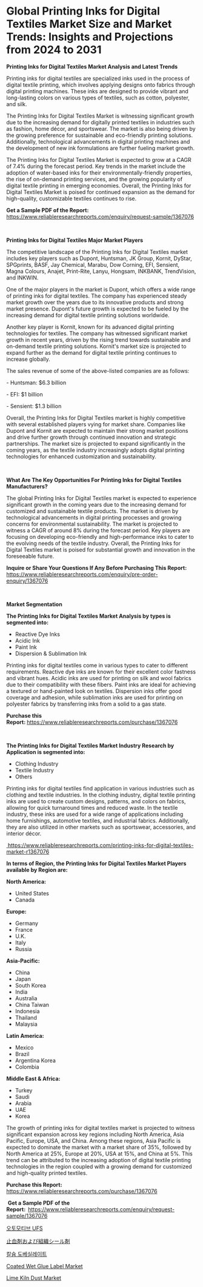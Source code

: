 <p><h1>Global Printing Inks for Digital Textiles Market Size and Market Trends: Insights and Projections from 2024 to 2031</h1></p><p><strong>Printing Inks for Digital Textiles Market Analysis and Latest Trends</strong></p>
<p><p>Printing inks for digital textiles are specialized inks used in the process of digital textile printing, which involves applying designs onto fabrics through digital printing machines. These inks are designed to provide vibrant and long-lasting colors on various types of textiles, such as cotton, polyester, and silk.</p><p>The Printing Inks for Digital Textiles Market is witnessing significant growth due to the increasing demand for digitally printed textiles in industries such as fashion, home décor, and sportswear. The market is also being driven by the growing preference for sustainable and eco-friendly printing solutions. Additionally, technological advancements in digital printing machines and the development of new ink formulations are further fueling market growth.</p><p>The Printing Inks for Digital Textiles Market is expected to grow at a CAGR of 7.4% during the forecast period. Key trends in the market include the adoption of water-based inks for their environmentally-friendly properties, the rise of on-demand printing services, and the growing popularity of digital textile printing in emerging economies. Overall, the Printing Inks for Digital Textiles Market is poised for continued expansion as the demand for high-quality, customizable textiles continues to rise.</p></p>
<p><strong>Get a Sample PDF of the Report:&nbsp;</strong> <a href="https://www.reliableresearchreports.com/enquiry/request-sample/1367076">https://www.reliableresearchreports.com/enquiry/request-sample/1367076</a></p>
<p>&nbsp;</p>
<p><strong>Printing Inks for Digital Textiles Major Market Players</strong></p>
<p><p>The competitive landscape of the Printing Inks for Digital Textiles market includes key players such as Dupont, Huntsman, JK Group, Kornit, DyStar, SPGprints, BASF, Jay Chemical, Marabu, Dow Corning, EFI, Sensient, Magna Colours, Anajet, Print-Rite, Lanyu, Hongsam, INKBANK, TrendVision, and INKWIN.</p><p>One of the major players in the market is Dupont, which offers a wide range of printing inks for digital textiles. The company has experienced steady market growth over the years due to its innovative products and strong market presence. Dupont's future growth is expected to be fueled by the increasing demand for digital textile printing solutions worldwide.</p><p>Another key player is Kornit, known for its advanced digital printing technologies for textiles. The company has witnessed significant market growth in recent years, driven by the rising trend towards sustainable and on-demand textile printing solutions. Kornit's market size is projected to expand further as the demand for digital textile printing continues to increase globally.</p><p>The sales revenue of some of the above-listed companies are as follows:</p><p>- Huntsman: $6.3 billion</p><p>- EFI: $1 billion</p><p>- Sensient: $1.3 billion</p><p>Overall, the Printing Inks for Digital Textiles market is highly competitive with several established players vying for market share. Companies like Dupont and Kornit are expected to maintain their strong market positions and drive further growth through continued innovation and strategic partnerships. The market size is projected to expand significantly in the coming years, as the textile industry increasingly adopts digital printing technologies for enhanced customization and sustainability.</p></p>
<p>&nbsp;</p>
<p><strong>What Are The Key Opportunities For Printing Inks for Digital Textiles Manufacturers?</strong></p>
<p><p>The global Printing Inks for Digital Textiles market is expected to experience significant growth in the coming years due to the increasing demand for customized and sustainable textile products. The market is driven by technological advancements in digital printing processes and growing concerns for environmental sustainability. The market is projected to witness a CAGR of around 8% during the forecast period. Key players are focusing on developing eco-friendly and high-performance inks to cater to the evolving needs of the textile industry. Overall, the Printing Inks for Digital Textiles market is poised for substantial growth and innovation in the foreseeable future.</p></p>
<p><strong>Inquire or Share Your Questions If Any Before Purchasing This Report:</strong> <a href="https://www.reliableresearchreports.com/enquiry/pre-order-enquiry/1367076">https://www.reliableresearchreports.com/enquiry/pre-order-enquiry/1367076</a></p>
<p>&nbsp;</p>
<p><strong>Market Segmentation</strong></p>
<p><strong>The Printing Inks for Digital Textiles Market Analysis by types is segmented into:</strong></p>
<p><ul><li>Reactive Dye Inks</li><li>Acidic Ink</li><li>Paint Ink</li><li>Dispersion & Sublimation Ink</li></ul></p>
<p><p>Printing inks for digital textiles come in various types to cater to different requirements. Reactive dye inks are known for their excellent color fastness and vibrant hues. Acidic inks are used for printing on silk and wool fabrics due to their compatibility with these fibers. Paint inks are ideal for achieving a textured or hand-painted look on textiles. Dispersion inks offer good coverage and adhesion, while sublimation inks are used for printing on polyester fabrics by transferring inks from a solid to a gas state.</p></p>
<p><strong>Purchase this Report:&nbsp;</strong><a href="https://www.reliableresearchreports.com/purchase/1367076">https://www.reliableresearchreports.com/purchase/1367076</a></p>
<p>&nbsp;</p>
<p><strong>The Printing Inks for Digital Textiles Market Industry Research by Application is segmented into:</strong></p>
<p><ul><li>Clothing Industry</li><li>Textile Industry</li><li>Others</li></ul></p>
<p><p>Printing inks for digital textiles find application in various industries such as clothing and textile industries. In the clothing industry, digital textile printing inks are used to create custom designs, patterns, and colors on fabrics, allowing for quick turnaround times and reduced waste. In the textile industry, these inks are used for a wide range of applications including home furnishings, automotive textiles, and industrial fabrics. Additionally, they are also utilized in other markets such as sportswear, accessories, and interior décor.</p></p>
<p><a href="https://www.reliableresearchreports.com/printing-inks-for-digital-textiles-market-r1367076">&nbsp;https://www.reliableresearchreports.com/printing-inks-for-digital-textiles-market-r1367076</a></p>
<p><strong>In terms of Region, the Printing Inks for Digital Textiles Market Players available by Region are:</strong></p>
<p>
    <p> <strong> North America: </strong>
        <ul>
            <li>United States</li>
            <li>Canada</li>
        </ul>
        </p> 
    <p> <strong> Europe: </strong>
        <ul>
            <li>Germany</li>
            <li>France</li>
            <li>U.K.</li>
            <li>Italy</li>
            <li>Russia</li>
        </ul>
        </p> 
    <p> <strong> Asia-Pacific: </strong>
        <ul>
            <li>China</li>
            <li>Japan</li>
            <li>South Korea</li>
            <li>India</li>
            <li>Australia</li>
            <li>China Taiwan</li>
            <li>Indonesia</li>
            <li>Thailand</li>
            <li>Malaysia</li>
        </ul>
        </p> 
    <p> <strong> Latin America: </strong>
        <ul>
            <li>Mexico</li>
            <li>Brazil</li>
            <li>Argentina Korea</li>
            <li>Colombia</li>
        </ul>
        </p> 
    <p> <strong> Middle East & Africa: </strong>
        <ul>
            <li>Turkey</li>
            <li>Saudi</li>
            <li>Arabia</li>
            <li>UAE</li>
            <li>Korea</li>
        </ul>
    </p>
    </p>
<p><p>The growth of printing inks for digital textiles market is projected to witness significant expansion across key regions including North America, Asia Pacific, Europe, USA, and China. Among these regions, Asia Pacific is expected to dominate the market with a market share of 35%, followed by North America at 25%, Europe at 20%, USA at 15%, and China at 5%. This trend can be attributed to the increasing adoption of digital textile printing technologies in the region coupled with a growing demand for customized and high-quality printed textiles.</p></p>
<p><strong>Purchase this Report: </strong><a href="https://www.reliableresearchreports.com/purchase/1367076">https://www.reliableresearchreports.com/purchase/1367076</a></p>
<p>&nbsp;<strong>Get a Sample PDF of the Report:&nbsp;&nbsp;</strong><a href="https://www.reliableresearchreports.com/enquiry/request-sample/1367076">https://www.reliableresearchreports.com/enquiry/request-sample/1367076</a></p>
<p><strong></strong></p>
<p><p><a href="https://medium.com/@midge5687567/%EC%9E%90%EB%8F%99%EC%B0%A8-ufs-%EC%8B%9C%EC%9E%A5-%EA%B7%9C%EB%AA%A8-%EB%B0%8F-%EC%8B%9C%EC%9E%A5-%EB%8F%99%ED%96%A5-%EC%A0%84%EB%B0%98%EC%A0%81%EC%9D%B8-%EC%82%B0%EC%97%85-%EA%B0%9C%EC%9A%94-2024%EB%85%84%EB%B6%80%ED%84%B0-2031%EB%85%84%EA%B9%8C%EC%A7%80-a29ba0e9321e">오토모티브 UFS</a></p><p><a href="https://medium.com/@jordymiller39/%E6%AD%A2%E8%A1%80%E5%89%A4%E3%81%8A%E3%82%88%E3%81%B3%E7%B5%84%E7%B9%94%E5%B0%81%E9%8E%96%E8%96%AC%E5%B8%82%E5%A0%B4%E3%81%AE%E3%83%88%E3%83%AC%E3%83%B3%E3%83%89%E3%81%A8%E5%B8%82%E5%A0%B4%E5%88%86%E6%9E%90%E3%81%AF-2024%E5%B9%B4%E3%81%8B%E3%82%892031%E5%B9%B4%E3%81%BE%E3%81%A7%E3%81%AE%E6%9C%9F%E9%96%93%E3%81%AB%E4%BA%88%E6%83%B3%E3%81%95%E3%82%8C%E3%81%A6%E3%81%84%E3%81%BE%E3%81%99-298a7be56bdd">止血剤および組織シール剤</a></p><p><a href="https://medium.com/@earnesteidenreichja/%EC%B9%BC%EC%8A%98-%EB%8F%84%EB%B2%A0%EC%8B%A4%EB%A0%88%EC%9D%B4%ED%8A%B8-%EC%8B%9C%EC%9E%A5%EC%9D%80-%EC%8B%9C%EC%9E%A5-%EC%A0%90%EC%9C%A0%EC%9C%A8-%EA%B7%9C%EB%AA%A8-%EB%B0%8F-2031%EB%85%84%EA%B9%8C%EC%A7%80%EC%9D%98-%EC%98%88%EC%83%81-%EC%98%88%EC%B8%A1%EC%97%90-%EC%B4%88%EC%A0%90%EC%9D%84-%EB%A7%9E%EC%B6%94%EA%B3%A0-%EC%9E%88%EC%8A%B5%EB%8B%88%EB%8B%A4-5fd5df979356">칼슘 도베실레이트</a></p><p><a href="https://github.com/eeenafisainka/Market-Research-Report-List-1/blob/main/coated-wet-glue-label-market.md">Coated Wet Glue Label Market</a></p><p><a href="https://www.linkedin.com/pulse/lime-kiln-dust-market-size-growth-industry-analysis-segmentation-hvwzc?trackingId=YzADRn6I7wqXZGKoPZJhlA%3D%3D">Lime Kiln Dust Market</a></p></p>